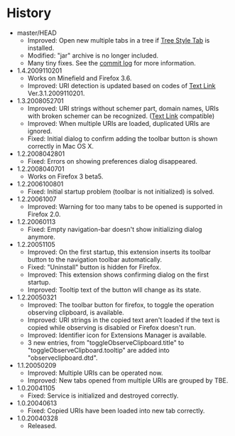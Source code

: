 # History

 - master/HEAD
   * Improved: Open new multiple tabs in a tree if [Tree Style Tab](http://piro.sakura.ne.jp/xul/_treestyletab.html.en) is installed.
   * Modified: "jar" archive is no longer included.
   * Many tiny fixes. See the [commit log](https://github.com/piroor/observeclipboard/commits/master) for more information.
 - 1.4.2009110201
   * Works on Minefield and Firefox 3.6.
   * Improved: URI detection is updated based on codes of [Text Link](http://piro.sakura.ne.jp/xul/textlink/index.html.en) Ver.3.1.2009110201.
 - 1.3.2008052701
   * Improved: URI strings without schemer part, domain names, URIs with broken schemer can be recognized. ([Text Link](http://piro.sakura.ne.jp/xul/textlink/index.html.en) compatible)
   * Improved: When multiple URIs are loaded, duplicated URIs are ignored.
   * Fixed: Initial dialog to confirm adding the toolbar button is shown correctly in Mac OS X.
 - 1.2.2008042801
   * Fixed: Errors on showing preferences dialog disappeared.
 - 1.2.2008040701
   * Works on Firefox 3 beta5.
 - 1.2.2006100801
   * Fixed: Initial startup problem (toolbar is not initialized) is solved.
 - 1.2.20061007
   * Improved: Warning for too many tabs to be opened is supported in Firefox 2.0.
 - 1.2.20060113
   * Fixed: Empty navigation-bar doesn't show initializing dialog anymore.
 - 1.2.20051105
   * Improved: On the first startup, this extension inserts its toolbar button to the navigation toolbar automatically.
   * Fixed: "Uninstall" button is hidden for Firefox.
   * Improved: This extension shows confirming dialog on the first startup.
   * Improved: Tooltip text of the button wlll change as its state.
 - 1.2.20050321
   * Improved: The toolbar button for firefox, to toggle the operation observing clipboard, is available.
   * Improved: URI strings in the copied text aren't loaded if the text is copied while observing is disabled or Firefox doesn't run.
   * Improved: Identifier icon for Extensions Manager is available.
   * 3 new entries, from "toggleObserveClipboard.title" to "toggleObserveClipboard.tooltip" are added into "observeclipboard.dtd".
 - 1.1.20050209
   * Improved: Multiple URIs can be operated now.
   * Improved: New tabs opened from multiple URIs are grouped by TBE.
 - 1.0.20041105
   * Fixed: Service is initialized and destroyed correctly.
 - 1.0.20040613
   * Fixed: Copied URIs have been loaded into new tab correctly.
 - 1.0.20040328
   * Released.
